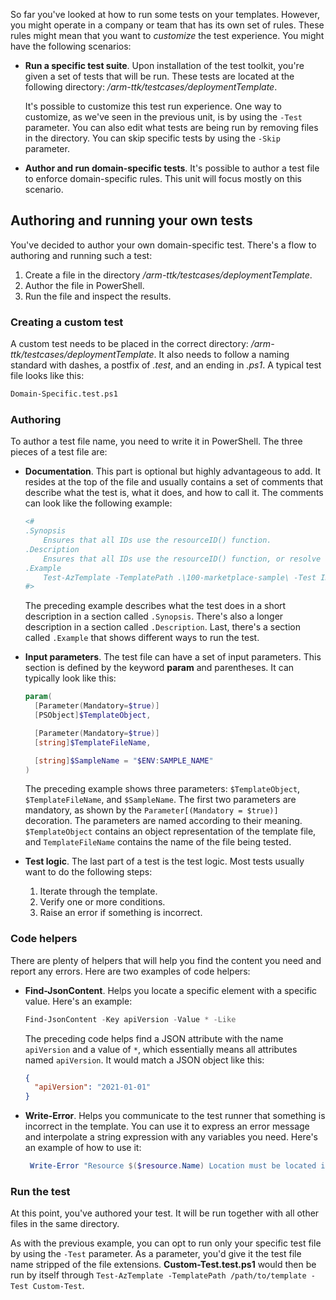 So far you've looked at how to run some tests on your templates. However, you might operate in a company or team that has its own set of rules. These rules might mean that you want to *customize* the test experience. You might have the following scenarios:

- **Run a specific test suite**. Upon installation of the test toolkit, you're given a set of tests that will be run. These tests are located at the following directory: *<install directory>/arm-ttk/testcases/deploymentTemplate*. 

  It's possible to customize this test run experience. One way to customize, as we've seen in the previous unit, is by using the `-Test` parameter. You can also edit what tests are being run by removing files in the directory. You can skip specific tests by using the `-Skip` parameter.

- **Author and run domain-specific tests**. It's possible to author a test file to enforce domain-specific rules. This unit will focus mostly on this scenario.

## Authoring and running your own tests

You've decided to author your own domain-specific test. There's a flow to authoring and running such a test:

1. Create a file in the directory *<install directory>/arm-ttk/testcases/deploymentTemplate*.
1. Author the file in PowerShell.
1. Run the file and inspect the results.

### Creating a custom test

A custom test needs to be placed in the correct directory: _<install directory>/arm-ttk/testcases/deploymentTemplate_. It also needs to follow a naming standard with dashes, a postfix of _.test_, and an ending in _.ps1_. A typical test file looks like this:

```bash
Domain-Specific.test.ps1
```

### Authoring

To author a test file name, you need to write it in PowerShell. The three pieces of a test file are:

- **Documentation**. This part is optional but highly advantageous to add. It resides at the top of the file and usually contains a set of comments that describe what the test is, what it does, and how to call it. The comments can look like the following example:

   ```powershell
   <#
   .Synopsis
       Ensures that all IDs use the resourceID() function.
   .Description
       Ensures that all IDs use the resourceID() function, or resolve to parameters or variables that use the ResourceID() function.
   .Example
       Test-AzTemplate -TemplatePath .\100-marketplace-sample\ -Test IDs-Should-Be-Derived-From-ResourceIDs
   #>
   ```

   The preceding example describes what the test does in a short description in a section called `.Synopsis`. There's also a longer description in a section called `.Description`. Last, there's a section called `.Example` that shows different ways to run the test.

- **Input parameters**. The test file can have a set of input parameters. This section is defined by the keyword **param** and parentheses. It can typically look like this:

   ```powershell
   param(
     [Parameter(Mandatory=$true)]
     [PSObject]$TemplateObject,

     [Parameter(Mandatory=$true)]
     [string]$TemplateFileName,

     [string]$SampleName = "$ENV:SAMPLE_NAME"
   )
   ```

   The preceding example shows three parameters: `$TemplateObject`, `$TemplateFileName`, and `$SampleName`. The first two parameters are mandatory, as shown by the `Parameter[(Mandatory = $true)]` decoration. The parameters are named according to their meaning. `$TemplateObject` contains an object representation of the template file, and `TemplateFileName` contains the name of the file being tested.  
- **Test logic**. The last part of a test is the test logic. Most tests usually want to do the following steps:

   1. Iterate through the template.
   1. Verify one or more conditions.
   1. Raise an error if something is incorrect.

### Code helpers

There are plenty of helpers that will help you find the content you need and report any errors. Here are two examples of code helpers:

- **Find-JsonContent**. Helps you locate a specific element with a specific value. Here's an example:

   ```powershell
   Find-JsonContent -Key apiVersion -Value * -Like
   ```

   The preceding code helps find a JSON attribute with the name `apiVersion` and a value of `*`, which essentially means all attributes named `apiVersion`. It would match a JSON object like this:

   ```json
   {
     "apiVersion": "2021-01-01"
   }
   ```

- **Write-Error**. Helps you communicate to the test runner that something is incorrect in the template. You can use it to express an error message and interpolate a string expression with any variables you need. Here's an example of how to use it:

   ```powershell
    Write-Error "Resource $($resource.Name) Location must be located in westeurope'" -TargetObject $resource
   ```

### Run the test

At this point, you've authored your test. It will be run together with all other files in the same directory.

As with the previous example, you can opt to run only your specific test file by using the `-Test` parameter. As a parameter, you'd give it the test file name stripped of the file extensions. **Custom-Test.test.ps1** would then be run by itself through `Test-AzTemplate -TemplatePath /path/to/template -Test Custom-Test`.
